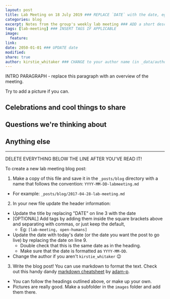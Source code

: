 ```yaml
---
layout: post
title: Lab Meeting on 18 July 2019 ### REPLACE `DATE` with the date, eg: 18 July 2019
categories: blog
excerpt: Notes from the group's weekly lab meeting ### ADD a short description (or keep that one if you'd)
tags: [lab-meeting] ### INSERT TAGS IF APPLICABLE
image:
  feature:
link:
date: 2050-01-01 ### UPDATE date
modified:
share: true
author: kirstie_whitaker ### CHANGE to your author name (in _data/authors.yml)
---
```


INTRO PARAGRAPH - replace this paragraph with an overview of the meeting.

Try to add a picture if you can.


## Celebrations and cool things to share


## Questions we're thinking about


## Anything else


---

DELETE EVERYTHING BELOW THE LINE AFTER YOU'VE READ IT!

To create a new lab meeting blog post:

1. Make a copy of this file and save it in the `_posts/blog` directory with a name that follows the convention: `YYYY-MM-DD-labmeeting.md`
  * For example: `_posts/blog/2017-04-28-lab-meeting.md`
2. In your new file update the header information:
  * Update the title by replacing "DATE" on line 3 with the date
  * [OPTIONAL] Add tags by adding them inside the square brackets above and separating with commas, or just keep the default,
    * Eg: `[lab-meeting, open-humans]`
  * Update the date with today's date (or the date you want the post to go live) by replacing the date on line 9.
    * Double check that this is the same date as in the heading.
    * Make sure that the date is formatted as `YYYY-MM-DD`.
  * Change the author if you aren't `kirstie_whitaker` :wink:

3. Write the blog post! You can use markdown to format the text. Check out this handy dandy [markdown cheatsheet](https://github.com/adam-p/markdown-here/wiki/Markdown-Cheatsheet) by [adam-p](https://github.com/adam-p).
  * You can follow the headings outlined above, or make up your own.
  * Pictures are really good. Make a subfolder in the `images` folder and add them there.
